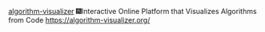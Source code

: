 [algorithm-visualizer](https://github.com/algorithm-visualizer/algorithm-visualizer)
🎆Interactive Online Platform that Visualizes Algorithms from Code https://algorithm-visualizer.org/


